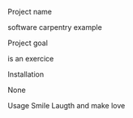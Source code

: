 Project name

software carpentry example

Project goal

is an exercice

Installation

None

Usage 
Smile
Laugth
and make love
